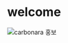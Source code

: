 # welcome
![carbonara 홍보](https://github.com/CarbonAra-CBA/welcome/assets/87318054/e60e1cc0-1b05-4a12-893a-cdb87bd7311b)
